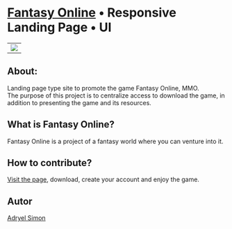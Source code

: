  # <a href="">Fantasy Online</a> • Responsive Landing Page • UI

<table>
<td><img src="https://user-images.githubusercontent.com/88943961/192693615-c26c2216-65a9-4189-ac03-b5267207b1e4.png"/></td>
</table>

## About:
Landing page type site to promote the game Fantasy Online, MMO. <br/>
The purpose of this project is to centralize access to download the game, in addition to presenting the game and its resources.

## What is Fantasy Online?

Fantasy Online is a project of a fantasy world where you can venture into it.

## How to contribute?

<a href="">Visit the page<a/>, download, create your account and enjoy the game.

## Autor

[Adryel Simon](https://github.com/alchemist-developer/)
